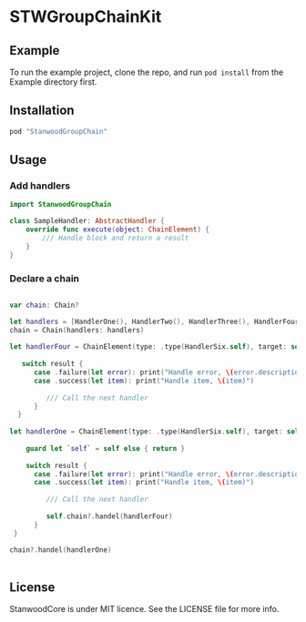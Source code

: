 # STWGroupChainKit

## Example

To run the example project, clone the repo, and run `pod install` from the Example directory first.

## Installation

```ruby
pod "StanwoodGroupChain"
```

## Usage

### Add handlers

```swift
import StanwoodGroupChain

class SampleHandler: AbstractHandler {
    override func execute(object: ChainElement) {
        /// Handle block and return a result
    }
}
```

### Declare a chain

```swift

var chain: Chain?

let handlers = [HandlerOne(), HandlerTwo(), HandlerThree(), HandlerFour(), HandlerFive(), HandlerSix()]
chain = Chain(handlers: handlers)
        
let handlerFour = ChainElement(type: .type(HandlerSix.self), target: self) { (result) in
            
   switch result {
      case .failure(let error): print("Handle error, \(error.description)")
      case .success(let item): print("Handle item, \(item)")
                
         /// Call the next handler
      }
  }
        
let handlerOne = ChainElement(type: .type(HandlerSix.self), target: self) { [weak self, handlerFour = handlerFour] (result) in
            
    guard let `self` = self else { return }
            
    switch result {
      case .failure(let error): print("Handle error, \(error.description)")
      case .success(let item): print("Handle item, \(item)")
                
         /// Call the next handler
                
         self.chain?.handel(handlerFour)
      }
 }
        
chain?.handel(handlerOne)
  
```


## License

StanwoodCore is under MIT licence. See the LICENSE file for more info.
